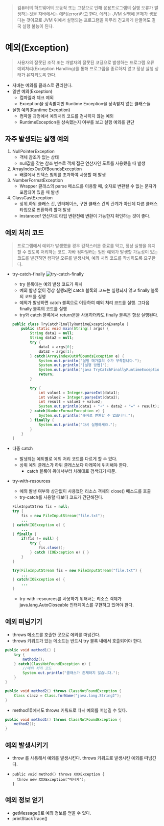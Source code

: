 >컴퓨터의 하드웨어의 오동작 또는 고장으로 인해 응용프로그램의 실행 오류가 발생하는것을
자바에서는 에러(error)라고 한다. 에러는 JVM 실행에 문제가 생겼다는 것이므로 JVM 위에서 
실행되는 프로그램을 아무리 견고하게 만들어도 결국 실행 불능이 된다.

# 예외(Exception)
>사용자의 잘못된 조작 또는 개발자의 잘못된 코딩으로 발생하는 프로그램 오류
 예외처리(Exception Handling)를 통해 프로그램을 종료하지 않고 정상 실행 상태가 유지되도록 한다.
- 자바는 예외를 클래스로 관리한다.
- 일반 예외(Exception)
    - 컴파일러 체크 예외
    - Exception을 상속받지만 Runtime Exception을 상속받지 않는 클래스들
- 실행 예외(Runtime Exception)
    - 컴파일 과정에서 예외처리 코드를 검사하지 않는 예외
    - RuntimeException을 상속했는지 여부를 보고 실행 예외를 판단

    
## 자주 발생되는 실행 예외
1. NullPointerException
    - 객체 참조가 없는 상태
    - null값을 갖는 참조 변수로 객체 접근 연산자인 도트를 사용했을 때 발생
2. ArrayIndexOutOfBoundsException
    - 배열에서 인덱스 범위를 초과하여 사용할 때 발생
3. NumberFormatException
    - Wrapper 클래스의 parse 메소드를 이용할 때, 숫자로 변환될 수 없는 문자가 포함되어 있을 때 발생
4. ClassCastException
    - 상위,하위 클래스 간, 인터페이스, 구현 클래스 간의 관계가 아닌데 다른 클래스 타입으로
    변환하려 할때 발생
    - instanceof 연산자로 타입 변환전에 변환이 가능한지 확인하는 것이 좋다.

## 예외 처리 코드
>프로그램에서 예외가 발생했을 경우 갑작스러운 종료를 막고, 정상 실행을 유지할 수 있도록 
처리하는 코드. 자바 컴파일러는 일반 예외가 발생할 가능성이 있는 코드를 발견하면 컴파일
오류를 발생시켜, 예외 처리 코드를 작성하도록 요구한다.

- try-catch-finally
![try-catch-finally](https://cdn2.howtodoinjava.com/wp-content/uploads/2018/11/java-try-catch-finally.jpg)
    - try 블록에는 예외 발생 코드가 위치
    - 예외 발생 없이 정상 실행되면 catch 블록의 코드는 실행되지 않고 finally 블록의 코드를 실행
    - 예외가 발생하면 catch 블록으로 이동하여 예외 처리 코드를 실행. 그다음 finally 블록의 코드를 실행
    - try와 catch 블록에서 return문을 사용하더라도 finally 블록은 항상 실행된다.
    ```java
    public class TryCatchFinallyRuntimeExceptionExample {
        public static void main(String[] args) {
            String data1 = null;
            String data2 = null;
            try {
                data1 = args[0];
                data2 = args[1];
            } catch(ArrayIndexOutOfBoundsException e) {
                System.out.println("실행 매가값의 수가 부족합니다.");
                System.out.println("[실행 방법]");
                System.out.println("java TryCatchFinallyRuntimeExceptionExample num1 num2");
                return;
            }
            
            try {
                int value1 = Integer.parseInt(data1);
                int value2 = Integer.parseInt(data2);
                int result = value1 + value2;
                System.out.println(data1 + "+" + data2 + "=" + result);
            } catch(NumberFormatException e) {
                System.out.println("숫자로 변환할 수 없습니다.");
            } finally {
                System.out.println("다시 실행하세요.");
            }
        }
    }
    ```
- 다중 catch
    - 발생되는 예외별로 예외 처리 코드를 다르게 할 수 있다.
    - 상위 예외 클래스가 하위 클래스보다 아래쪽에 위치해야 한다.
        - catch 블록이 위에서부터 차례대로 검색되기 때문.

- try-with-resources
    - 에외 발생 여부와 상관없이 사용했던 리소스 객체의 close() 메소드를 호출
    - try-catch를 사용할 때보다 코드가 간단해진다.
    ```java
    FileInputStrea fis = null;
    try {
        fis = new FileInputStream("file.txt");
        ...
    } catch(IOException e) {
        ...
    } finally {
        if(fis != null) {
            try {
                fis.close();
            } catch (IOException e) { }
        }
    }
    ```
    ```java
    try(FileInputStream fis = new FileInputStream("file.txt") {
        ...
    } catch(IOException e) {
        ...
    }
    ```
    - try-with-resources를 사용하기 위해서는 리소스 객체가 java.lang.AutoCloseable 인터페이스를
    구현하고 있어야 한다.

## 예외 떠넘기기
- throws 메소드를 호출한 곳으로 에외를 떠넘긴다.
- throws 키워드가 있는 메소드는 반드시 try 블록 내에서 호출되어야 한다.
```java
public void method1() {
    try {
        method2();
    } catch(ClassNotFoundException e) {
        //예외 처리 코드
        System.out.println("클래스가 존재하지 않습니다.");
    }
}

public void method2() throws ClassNotFoundException {
    Class clazz = Class.forName("java.lang.String2");
}
```
- method1()에서도 throws 키워드로 다시 예외를 떠넘길 수 있다.
```java
public void method1() throws ClassNotFoundException {
    method2();
}
```

## 예외 발생시키기
- throw 를 사용해서 예외를 발생시킨다. throws 키워드로 발생시킨 예외를 떠넘긴다.
-     public void method() throws XXXException {
        throw new XXXException("메시지");
      }
      
## 예외 정보 얻기
- getMessage()로 예외 정보를 얻을 수 있다.
- printStackTrace()
